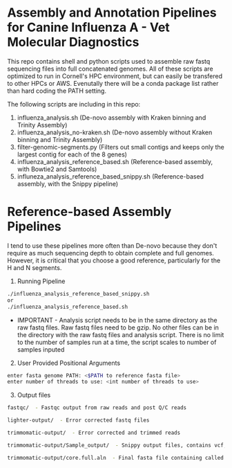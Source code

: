 # Assembly and Annotation Pipelines for Canine Influenza A - Vet Molecular Diagnostics  
This repo contains shell and python scripts used to assemble raw fastq sequencing files into full concatenated genomes.
All of these scripts are optimized to run in Cornell's HPC environment, but can easily be transfered to other HPCs or AWS. Evenutally there will be a conda package list rather than hard coding the PATH setting.

The following scripts are including in this repo:
1. influenza_analysis.sh (De-novo assembly with Kraken binning and Trinity Assembly)
2. influenza_analysis_no-kraken.sh (De-novo assembly without Kraken binning and Trinity Assembly)
3. filter-genomic-segments.py (Filters out small contigs and keeps only the largest contig for each of the 8 genes)
4. influenza_analysis_reference_based.sh (Reference-based assembly, with Bowtie2 and Samtools)
5. influneza_analysis_reference_based_snippy.sh (Reference-based assembly, with the Snippy pipeline)


# Reference-based Assembly Pipelines
I tend to use these pipelines more often than De-novo because they don't require as much sequencing depth to obtain complete and full genomes. However, it is critical that you choose a good reference, particularly for the H and N segments.

1. Running Pipeline
```bash
./influenza_analysis_reference_based_snippy.sh
or
./influenza_analysis_reference_based.sh
```
- IMPORTANT - 
Analysis script needs to be in the same directory as the raw fastq files.
Raw fastq files need to be gzip.
No other files can be in the directory with the raw fastq files and analysis script.
There is no limit to the number of samples run at a time, the script scales to number of samples inputed 

2. User Provided Positional Arguments 
```bash
enter fasta genome PATH: <$PATH to reference fasta file>
enter number of threads to use: <int number of threads to use>
```

3. Output files
```bash
fastqc/  - Fastqc output from raw reads and post Q/C reads

lighter-output/  - Error corrected fastq files 

trimmomatic-output/  - Error corrected and trimmed reads

trimmomatic-output/Sample_output/  - Snippy output files, contains vcf, bam, etc.

trimmomatic-output/core.full.aln  - Final fasta file containing called SNPs and low/no coverage sites
```

